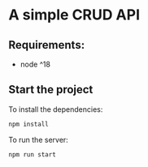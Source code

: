 # A simple CRUD API

## Requirements:

<ul>
  <li>node ^18</li>
</ul>

## Start the project

To install the dependencies:

```bash
npm install
```

To run the server:

```bash
npm run start
```
